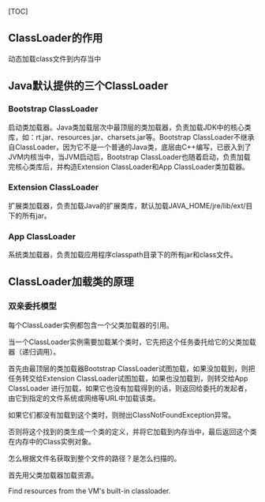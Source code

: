 [TOC]

## ClassLoader的作用

动态加载class文件到内存当中



## Java默认提供的三个ClassLoader

### Bootstrap ClassLoader

启动类加载器。Java类加载层次中最顶层的类加载器，负责加载JDK中的核心类库，如：rt.jar、resources.jar、charsets.jar等。Bootstrap ClassLoader不继承自ClassLoader，因为它不是一个普通的Java类，底层由C++编写，已嵌入到了JVM内核当中，当JVM启动后，Bootstrap ClassLoader也随着启动，负责加载完核心类库后，并构造Extension ClassLoader和App ClassLoader类加载器。



### Extension ClassLoader

扩展类加载器，负责加载Java的扩展类库，默认加载JAVA_HOME/jre/lib/ext/目下的所有jar。



### App ClassLoader

系统类加载器，负责加载应用程序classpath目录下的所有jar和class文件。



## ClassLoader加载类的原理

### 双亲委托模型

每个ClassLoader实例都包含一个父类加载器的引用。

当一个ClassLoader实例需要加载某个类时，它先把这个任务委托给它的父类加载器（递归调用）。

首先由最顶层的类加载器Bootstrap ClassLoader试图加载，如果没加载到，则把任务转交给Extension ClassLoader试图加载，如果也没加载到，则转交给App ClassLoader 进行加载，如果它也没有加载得到的话，则返回给委托的发起者，由它到指定的文件系统或网络等URL中加载该类。

如果它们都没有加载到这个类时，则抛出ClassNotFoundException异常。

否则将这个找到的类生成一个类的定义，并将它加载到内存当中，最后返回这个类在内存中的Class实例对象。







怎么根据文件名获取到整个文件的路径？是怎么扫描的。

   首先用父类加载器加载资源。

   Find resources from the VM's built-in classloader.